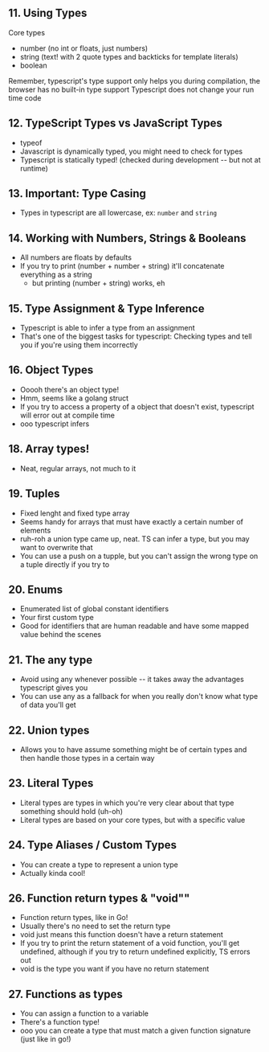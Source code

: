 ## 11. Using Types
Core types
- number (no int or floats, just numbers)
- string (text! with 2 quote types and backticks for template literals)
- boolean

Remember, typescript's type support only helps you during compilation, the browser has no built-in type support
Typescript does not change your run time code

## 12. TypeScript Types vs JavaScript Types
- typeof
- Javascript is dynamically typed, you might need to check for types
- Typescript is statically typed! (checked during development -- but not at runtime)

## 13. Important: Type Casing
- Types in typescript are all lowercase, ex: `number` and `string`

## 14. Working with Numbers, Strings & Booleans
- All numbers are floats by defaults
- If you try to print (number + number + string) it'll concatenate everything as a string
    - but printing  (number + string) works, eh 

## 15. Type Assignment & Type Inference
- Typescript is able to infer a type from an assignment
- That's one of the biggest tasks for typescript: Checking types and tell you if you're using them incorrectly

## 16. Object Types
- Ooooh there's an object type!
- Hmm, seems like a golang struct
- If you try to access a property of a object that doesn't exist, typescript will error out at compile time
- ooo typescript infers 

## 18. Array types!
- Neat, regular arrays, not much to it

## 19. Tuples
- Fixed lenght and fixed type array
- Seems handy for arrays that must have exactly a certain number of elements
- ruh-roh a union type came up, neat. TS can infer a type, but you may want to overwrite that
- You can use a push on a tupple, but you can't assign the wrong type on a tuple directly if you try to 

## 20. Enums
- Enumerated list of global constant identifiers
- Your first custom type
- Good for identifiers that are human readable and have some mapped value behind the scenes

## 21. The any type
- Avoid using any whenever possible -- it takes away the advantages typescript gives you
- You can use any as a fallback for when you really don't know what type of data you'll get

## 22. Union types
- Allows you to have assume something might be of certain types and then handle those types in a certain way

## 23. Literal Types
- Literal types are types in which you're very clear about that type something should hold (uh-oh)
- Literal types are based on your core types, but with a specific value

## 24. Type Aliases / Custom Types
- You can create a type to represent a union type
- Actually kinda cool!

## 26. Function return types & "void""
- Function return types, like in Go!
- Usually there's no need to set the return type
- void just means this function doesn't have a return statement
- If you try to print the return statement of a void function, you'll get undefined, although if you try to return undefined explicitly, TS errors out
- void is the type you want if you have no return statement

## 27. Functions as types
- You can assign a function to a variable
- There's a function type!
- ooo you can create a type that must match a given function signature (just like in go!)